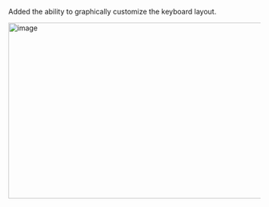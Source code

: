 Added the ability to graphically customize the keyboard layout.

<img width="958" height="352" alt="image" src="https://github.com/user-attachments/assets/4c0a8386-6759-4f4f-95ef-d1d10a8a9520" />
